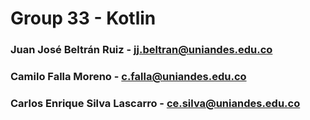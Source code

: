 # Group 33 - Kotlin

### Juan José Beltrán Ruiz - jj.beltran@uniandes.edu.co
### Camilo Falla Moreno - c.falla@uniandes.edu.co
### Carlos Enrique Silva Lascarro - ce.silva@uniandes.edu.co